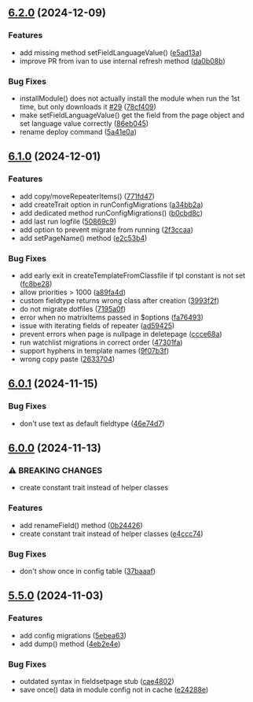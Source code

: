 ## [6.2.0](https://github.com/baumrock/RockMigrations/compare/v6.1.0...v6.2.0) (2024-12-09)


### Features

* add missing method setFieldLanguageValue() ([e5ad13a](https://github.com/baumrock/RockMigrations/commit/e5ad13a95d6cd2e71d34d44bb2d27f015e8d9d2f))
* improve PR from ivan to use internal refresh method ([da0b08b](https://github.com/baumrock/RockMigrations/commit/da0b08b9cc65ee5573a5041971fe6ec575130b98))


### Bug Fixes

* installModule() does not actually install the module when run the 1st time, but only downloads it [#29](https://github.com/baumrock/RockMigrations/issues/29) ([78cf409](https://github.com/baumrock/RockMigrations/commit/78cf4098f1d1a5542261c4280e4e7408288f03b4))
* make setFieldLanguageValue() get the field from the page object and set language value correctly ([86eb045](https://github.com/baumrock/RockMigrations/commit/86eb045c72bec49a795b764b5a9d64d9821d3250))
* rename deploy command ([5a41e0a](https://github.com/baumrock/RockMigrations/commit/5a41e0a81fd59dee33adceaf87da352dbe02bd60))

## [6.1.0](https://github.com/baumrock/RockMigrations/compare/v6.0.1...v6.1.0) (2024-12-01)


### Features

* add copy/moveRepeaterItems() ([771fd47](https://github.com/baumrock/RockMigrations/commit/771fd471782fb94a2217c3100e540044a7842ea9))
* add createTrait option in runConfigMigrations ([a34bb2a](https://github.com/baumrock/RockMigrations/commit/a34bb2abb424a5a198e41178c37bccd4112a9349))
* add dedicated method runConfigMigrations() ([b0cbd8c](https://github.com/baumrock/RockMigrations/commit/b0cbd8cdf9514abc951f2c93e1d4fb9bd5d55ad6))
* add last run logfile ([50869c9](https://github.com/baumrock/RockMigrations/commit/50869c9b32540c635fe5c533418476f6011fb9eb))
* add option to prevent migrate from running ([2f3ccaa](https://github.com/baumrock/RockMigrations/commit/2f3ccaa98f69e50b9da4aeacfad95e0216a51586))
* add setPageName() method ([e2c53b4](https://github.com/baumrock/RockMigrations/commit/e2c53b4853566bd96ef52a14ba853a6f12014b2a))


### Bug Fixes

* add early exit in createTemplateFromClassfile if tpl constant is not set ([fc8be28](https://github.com/baumrock/RockMigrations/commit/fc8be28b407decc0a0072fa1b9d0b2885d03bbd4))
* allow priorities > 1000 ([a89fa4d](https://github.com/baumrock/RockMigrations/commit/a89fa4d633316598e9e26bd722fee6f4ceb1ae17))
* custom fieldtype returns wrong class after creation ([3993f2f](https://github.com/baumrock/RockMigrations/commit/3993f2f31daa8d4d43e1df22f47751a138e3e58b))
* do not migrate dotfiles ([7195a0f](https://github.com/baumrock/RockMigrations/commit/7195a0fa106ccbc0590c420cee2e5208db33fa30))
* error when no matrixItems passed in $options ([fa76493](https://github.com/baumrock/RockMigrations/commit/fa76493353dc7a9c15fabc48f3f43ab72eed2312))
* issue with iterating fields of repeater ([ad59425](https://github.com/baumrock/RockMigrations/commit/ad59425831c74e32034035afa9d2276f398cc2be))
* prevent errors when page is nullpage in deletepage ([ccce68a](https://github.com/baumrock/RockMigrations/commit/ccce68a2d5f87ae7ad37007fa003c0bdaceba2f6))
* run watchlist migrations in correct order ([47301fa](https://github.com/baumrock/RockMigrations/commit/47301fa724fde85aae04513d24fc9da28e223271))
* support hyphens in template names ([9f07b3f](https://github.com/baumrock/RockMigrations/commit/9f07b3f114cb3970efe333e18395d507d6c82189))
* wrong copy paste ([2633704](https://github.com/baumrock/RockMigrations/commit/26337043e785d5a6a2a5f0be236eeee85b3aeaa9))

## [6.0.1](https://github.com/baumrock/RockMigrations/compare/v6.0.0...v6.0.1) (2024-11-15)


### Bug Fixes

* don't use text as default fieldtype ([46e74d7](https://github.com/baumrock/RockMigrations/commit/46e74d74150a25d567bf5aa09c5df8a4aabe5284))

## [6.0.0](https://github.com/baumrock/RockMigrations/compare/v5.5.0...v6.0.0) (2024-11-13)


### ⚠ BREAKING CHANGES

* create constant trait instead of helper classes

### Features

* add renameField() method ([0b24426](https://github.com/baumrock/RockMigrations/commit/0b24426cf6170658449e40e80041b5c35cbb7b28))
* create constant trait instead of helper classes ([e4ccc74](https://github.com/baumrock/RockMigrations/commit/e4ccc74e1041c70bdfeb935b36da3b36bed61b67))


### Bug Fixes

* don't show once in config table ([37baaaf](https://github.com/baumrock/RockMigrations/commit/37baaaf53b5ba4827480ecb78cba2be2f8368947))

## [5.5.0](https://github.com/baumrock/RockMigrations/compare/v5.4.1...v5.5.0) (2024-11-03)


### Features

* add config migrations ([5ebea63](https://github.com/baumrock/RockMigrations/commit/5ebea6395a16643315011bedce80651786aa4b0b))
* add dump() method ([4eb2e4e](https://github.com/baumrock/RockMigrations/commit/4eb2e4e49859512dc36953164ed5839a279789ce))


### Bug Fixes

* outdated syntax in fieldsetpage stub ([cae4802](https://github.com/baumrock/RockMigrations/commit/cae4802e8903ae1f49d4b6d1df333a6aac11c8d6))
* save once() data in module config not in cache ([e24288e](https://github.com/baumrock/RockMigrations/commit/e24288e9ed251751848e7850add4815de32d54b4))

